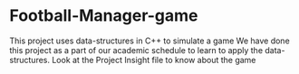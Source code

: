 # Football-Manager-game
This project uses data-structures in C++ to simulate a game
We have done this project as a part of our academic schedule to learn to apply the data-structures.
Look at the Project Insight file to know about the game
